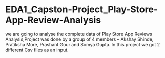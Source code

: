 # EDA1_Capston-Project_Play-Store-App-Review-Analysis

we are going to analyse the complete data of Play Store App Reviews Analysis,Project was done by a group of 4 members – Akshay Shinde, Pratiksha More, Prashant Gour and Somya Gupta. In this project we got 2 different Csv files as an input.
